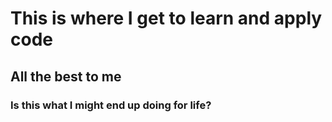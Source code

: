 # This is where I get to learn and apply code
## All the best to me
### Is this what I might end up doing for life?